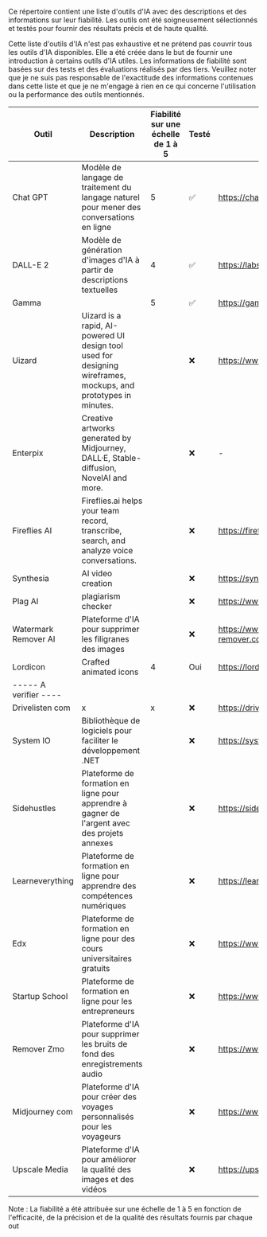 Ce répertoire contient une liste d'outils d'IA avec des descriptions et des informations sur leur fiabilité. Les outils ont été soigneusement sélectionnés et testés pour fournir des résultats précis et de haute qualité.

Cette liste d'outils d'IA n'est pas exhaustive et ne prétend pas couvrir tous les outils d'IA disponibles. Elle a été créée dans le but de fournir une introduction à certains outils d'IA utiles. Les informations de fiabilité sont basées sur des tests et des évaluations réalisés par des tiers. Veuillez noter que je ne suis pas responsable de l'exactitude des informations contenues dans cette liste et que je ne m'engage à rien en ce qui concerne l'utilisation ou la performance des outils mentionnés.


| Outil        | Description   | Fiabilité sur une échelle de 1 à 5 | Testé | Site Web |
|--------------|---------------|------------------------------------|-------|----------|
| Chat GPT     | Modèle de langage de traitement du langage naturel pour mener des conversations en ligne | 5 | ✅ | https://chat.openai.com/ |
| DALL-E 2     | Modèle de génération d'images d'IA à partir de descriptions textuelles | 4 | ✅ | https://labs.openai.com/ |
| Gamma |  | 5 | ✅ | https://gamma.app/ |
| Uizard       | Uizard is a rapid, AI-powered UI design tool used for designing wireframes, mockups, and prototypes in minutes. |  | ❌ | https://www.uizard.io/ |
| Enterpix     | Creative artworks generated by Midjourney, DALL·E, Stable-diffusion, NovelAI and more. |  | ❌ | - |
| Fireflies AI | Fireflies.ai helps your team record, transcribe, search, and analyze voice conversations. |  | ❌ | https://fireflies.ai/ |
| Synthesia    | AI video creation |  | ❌ | https://synthesia.io/ |
| Plag AI      | plagiarism checker |  | ❌ | https://www.plag.ai/ |
| Watermark Remover AI | Plateforme d'IA pour supprimer les filigranes des images |  | ❌ | https://www.watermark-remover.com/ |
| Lordicon     | Crafted animated icons | 4 | Oui | https://lordicon.com/ |
| ----- A verifier ---- |
| Drivelisten com | x | x | ❌ | https://drivelisten.com/ |
| System IO | Bibliothèque de logiciels pour faciliter le développement .NET |  | ❌ | https://system.io/ |
| Sidehustles | Plateforme de formation en ligne pour apprendre à gagner de l'argent avec des projets annexes |  | ❌ | https://sidehustles.io/ |
| Learneverything | Plateforme de formation en ligne pour apprendre des compétences numériques |  | ❌ | https://learneverything.xyz/ |
| Edx | Plateforme de formation en ligne pour des cours universitaires gratuits |  | ❌ | https://www.edx.org/ |
| Startup School | Plateforme de formation en ligne pour les entrepreneurs |  | ❌ | https://www.startupschool.org/ |
| Remover Zmo | Plateforme d'IA pour supprimer les bruits de fond des enregistrements audio |  | ❌ | https://www.removerzmo.com/ |
| Midjourney com | Plateforme d'IA pour créer des voyages personnalisés pour les voyageurs |  | ❌ | https://www.midjourney.com/ |
| Upscale Media | Plateforme d'IA pour améliorer la qualité des images et des vidéos |  | ❌ | https://upscale.media/ |


Note : La fiabilité a été attribuée sur une échelle de 1 à 5 en fonction de l'efficacité, de la précision et de la qualité des résultats fournis par chaque out
